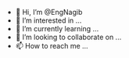 - 👋 Hi, I’m @EngNagib
- 👀 I’m interested in ...
- 🌱 I’m currently learning ...
- 💞️ I’m looking to collaborate on ...
- 📫 How to reach me ...

<!---
EngNagib/EngNagib is a ✨ special ✨ repository because its `README.md` (this file) appears on your GitHub profile.
You can click the Preview link to take a look at your changes.
--->
